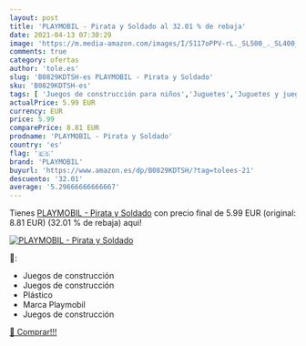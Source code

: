 ```yaml
---
layout: post
title: 'PLAYMOBIL - Pirata y Soldado al 32.01 % de rebaja'
date: 2021-04-13 07:30:29
image: 'https://m.media-amazon.com/images/I/5117oPPV-rL._SL500_._SL400_.jpg'
comments: true
category: ofertas
author: 'tole.es'
slug: 'B0829KDTSH-es PLAYMOBIL - Pirata y Soldado'
sku: 'B0829KDTSH-es'
tags: [ 'Juegos de construcción para niños','Juguetes','Juguetes y juegos','playmobil', ]
actualPrice: 5.99 EUR
currency: EUR
price: 5.99
comparePrice: 8.81 EUR
prodname: 'PLAYMOBIL - Pirata y Soldado'
country: 'es'
flag: '🇪🇸'
brand: 'PLAYMOBIL'
buyurl: 'https://www.amazon.es/dp/B0829KDTSH/?tag=tolees-21'
descuento: '32.01'
average: '5.29666666666667'
---
```


Tienes [PLAYMOBIL - Pirata y Soldado](https://www.amazon.es/dp/B0829KDTSH/?tag=tolees-21) con precio final de  5.99 EUR (original: 8.81 EUR) (32.01 %  de rebaja) aqui!

[![PLAYMOBIL - Pirata y Soldado](https://m.media-amazon.com/images/I/5117oPPV-rL._SL500_._SL400_.jpg)](https://www.amazon.es/dp/B0829KDTSH/?tag=tolees-21)

🔎:

- Juegos de construcción
- Juegos de construcción
- Plástico
- Marca Playmobil
- Juegos de construcción

[🛒 Comprar!!!](https://www.amazon.es/dp/B0829KDTSH/?tag=tolees-21)
